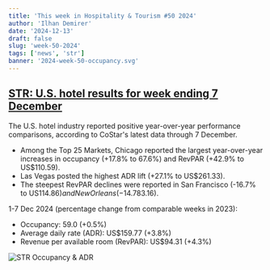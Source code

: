 ```yaml
---
title: 'This week in Hospitality & Tourism #50 2024'
author: 'Ilhan Demirer'
date: '2024-12-13'
draft: false
slug: 'week-50-2024'
tags: ['news', 'str']
banner: '2024-week-50-occupancy.svg'
---
```


## [STR: U.S. hotel results for week ending 7 December](https://str.com/press-release/us-hotel-results-week-ending-7-december)

The U.S. hotel industry reported positive year-over-year performance comparisons, according to CoStar's latest data through 7 December.

- Among the Top 25 Markets, Chicago reported the largest year-over-year increases in occupancy (+17.8% to 67.6%) and RevPAR (+42.9% to US$110.59).
- Las Vegas posted the highest ADR lift (+27.1% to US$261.33).
- The steepest RevPAR declines were reported in San Francisco (-16.7% to US$114.86) and New Orleans (-14.7% to US$83.16).

1-7 Dec 2024 (percentage change from comparable weeks in 2023):

- Occupancy: 59.0 (+0.5%)
- Average daily rate (ADR): US$159.77 (+3.8%)
- Revenue per available room (RevPAR): US$94.31 (+4.3%)

![STR Occupancy & ADR](/images/blogimages/2024-week-50-occupancy.svg)
